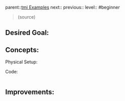 parent::[tmi Examples](Personal%20Folders/that_marouk_ish/tmi%20Examples.md)
next::
previous::
level:: #beginner

>  (source)

Desired Goal:
- 

Concepts:
- 

Physical Setup:


Code:


``` c

```

Improvements:
- 